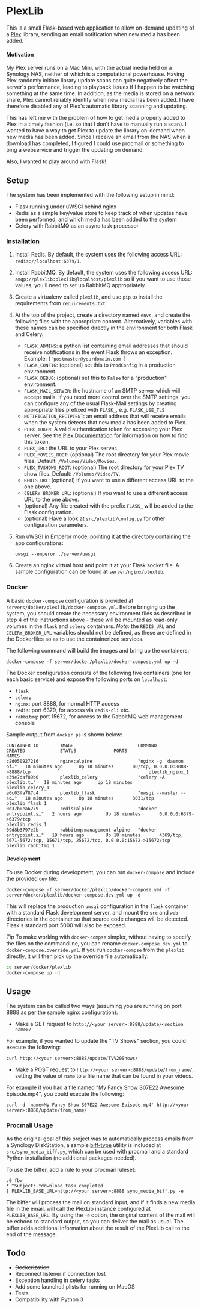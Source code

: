 # PlexLib

This is a small Flask-based web application to allow on-demand updating of a [Plex](https://www.plex.tv) library, sending an email notification when new media has been added.

#### Motivation

My Plex server runs on a Mac Mini, with the actual media held on a Synology NAS, neither of which is a computational powerhouse. Having Plex randomly initiate library update scans can quite negatively affect the server's performance, leading to playback issues if I happen to be watching something at the same time. In addition, as the media is stored on a network share, Plex cannot reliably identify when new media has been added. I have therefore disabled any of Plex's automatic library scanning and updating.

This has left me with the problem of how to get media properly added to Plex in a timely fashion (i.e. so that I don't have to manually run a scan). I wanted to have a way to get Plex to update the library on-demand when new media has been added. Since I receive an email from the NAS when a download has completed, I figured I could use procmail or something to ping a webservice and trigger the updating on demand.

Also, I wanted to play around with Flask!

## Setup

The system has been implemented with the following setup in mind:

* Flask running under uWSGI behind nginx
* Redis as a simple key/value store to keep track of when updates have been performed, and which media has been added to the system
* Celery with RabbitMQ as an async task processor  

### Installation

1. Install Redis. By default, the system uses the following access URL: `redis://localhost:6379/1`.
2. Install RabbitMQ. By default, the system uses the following access URL: `amqp://plexlib:plexlib@localhost/plexlib`
so if you want to use those values, you'll need to set up RabbitMQ appropriately.
3. Create a virtualenv called `plexlib`, and use `pip` to install the requirements from `requirements.txt`
4. At the top of the project, create a directory named `envs`, and create the following files with the appropriate content. Alternatively, variables with these names can be specified directly in the environment for both Flask and Celery.
    * `FLASK_ADMINS`: a python list containing email addresses that should receive notifications in the event Flask throws an exception. Example: `['postmaster@yourdomain.com']`
    * `FLASK_CONFIG`: (optional) set this to `ProdConfig` in a production environment.
    * `FLASK_DEBUG`: (optional) set this to `False` for a "production" environment.
    * `FLASK_MAIL_SERVER`: the hostname of an SMTP server which will accept mails. If you need more control over the SMTP settings, you can configure any of the usual Flask-Mail settings by creating appropriate files prefixed with `FLASK_`, e.g. `FLASK_USE_TLS`
    * `NOTIFICATION_RECIPIENT`: an email address that will receive emails when the system detects that new media has been added to Plex.
    * `PLEX_TOKEN`: A valid authentication token for accessing your Plex server. See the [Plex Documentation](https://support.plex.tv/articles/204059436-finding-an-authentication-token-x-plex-token/) for information on how to find this token.
    * `PLEX_URL`: the URL to your Plex server.
    * `PLEX_MOVIES_ROOT`: (optional) The root directory for your Plex movie files. Default: `/Volumes/Video/Movies`.
    * `PLEX_TVSHOWS_ROOT`: (optional) The root directory for your Plex TV show files. Default: `/Volumes/Video/TV`.
    * `REDIS_URL`: (optional) If you want to use a different access URL to the one above.
    * `CELERY_BROKER_URL`: (optional) If you want to use a different access URL to the one above.
    * (optional) Any file created with the prefix `FLASK_` will be added to the Flask configuration.
    * (optional) Have a look at `src/plexlib/config.py` for other configuration parameters.
5. Run uWSGI in Emperor mode, pointing it at the directory containing the app configurations:
    
    `uwsgi --emperor ./server/uwsgi`

6. Create an nginx virtual host and point it at your Flask socket file. A sample configuration can be found at `server/nginx/plexlib`.

### Docker

A basic `docker-compose` configuration is provided at `servers/docker/plexlib/docker-compose.yml`. Before bringing up the system, you should create the necessary environment files as described in step 4 of the instructions above - these will be mounted as read-only volumes in the `flask` and `celery` containers. *Note:* the `REDIS_URL` and `CELERY_BROKER_URL` variables should not be defined, as these are defined in the Dockerfiles so as to use the containerized services.

The following command will build the images and bring up the containers:

`docker-compose -f server/docker/plexlib/docker-compose.yml up -d`

The Docker configuration consists of the following five containers (one for each basic service) and expose the following ports on `localhost`:

* `flask`
* `celery`
* `nginx`: port 8888, for normal HTTP access
* `redis`: port 6379, for access via `redis-cli` etc.
* `rabbitmq`: port 15672, for access to the RabbitMQ web management console

Sample output from `docker ps` is shown below:
```
CONTAINER ID        IMAGE                        COMMAND                  CREATED             STATUS              PORTS                                                                     NAMES
c2d050927216        nginx:alpine                 "nginx -g 'daemon of…"   18 minutes ago      Up 18 minutes       80/tcp, 0.0.0.0:8888->8888/tcp                                            plexlib_nginx_1
e39e7daf89b0        plexlib_celery               "celery -A plexlib.t…"   18 minutes ago      Up 18 minutes                                                                                 plexlib_celery_1
e6c03fa787c4        plexlib_flask                "uwsgi --master --so…"   18 minutes ago      Up 18 minutes       3031/tcp                                                                  plexlib_flask_1
0d37b0ea6279        redis:alpine                 "docker-entrypoint.s…"   2 hours ago         Up 18 minutes       0.0.0.0:6379->6379/tcp                                                    plexlib_redis_1
09d8b3797e2b        rabbitmq:management-alpine   "docker-entrypoint.s…"   19 hours ago        Up 18 minutes       4369/tcp, 5671-5672/tcp, 15671/tcp, 25672/tcp, 0.0.0.0:15672->15672/tcp   plexlib_rabbitmq_1
```

#### Development

To use Docker during development, you can run `docker-compose` and include the provided `dev` file:

`docker-compose -f server/docker/plexlib/docker-compose.yml -f server/docker/plexlib/docker-compose.dev.yml up -d`

This will replace the production `uwsgi` configuration in the `flask` container with a standard Flask development server, and mount the `src` and `web` directories in the container so that source code changes will be detected. Flask's standard port 5000 will also be exposed.

*Tip*
To make working with `docker-compse` simpler, without having to specify the files on the commandline, you can rename `docker-compose.dev.yml` to `docker-compose.override.yml`. If you run `docker-compse` from the `plexlib` directly, it will then pick up the override file automatically:

```bash
cd server/docker/plexlib
docker-compose up -d
``` 

## Usage

The system can be called two ways (assuming you are running on port 8888 as per the sample nginx configuration):

* Make a GET request to `http://<your server>:8888/update/<section name>/`

For example, if you wanted to update the "TV Shows" section, you could execute the following:

`curl http://<your server>:8888/update/TV%20Shows/`

* Make a POST request to `http://<your server>:8888/update/from_name/`, setting the value of `name` to a file name that can be found in your videos.

For example if you had a file named "My Fancy Show S07E22 Awesome Episode.mp4", you could execute the following:

`curl -d 'name=My Fancy Show S07E22 Awesome Episode.mp4' http://<your server>:8888/update/from_name/`

### Procmail Usage

As the original goal of this project was to automatically process emails from a Synology DiskStation, a sample [biff-type](https://en.wikipedia.org/wiki/Biff) utility is included at `src/syno_media_biff.py`, which can be used with procmail and a standard Python installation (no additional packages needed).

To use the biffer, add a rule to your procmail ruleset:

    :0 fbw
    * ^Subject:.*download task completed
    | PLEXLIB_BASE_URL=http://<your server>:8888 syno_media_biff.py -e

The biffer will process the mail on standard input, and if it finds a new media file in the email, will call the PlexLib instance configured at `PLEXLIB_BASE_URL`. By using the `-e` option, the original content of the mail will be echoed to standard output, so you can deliver the mail as usual. The biffer adds additional information about the result of the PlexLib call to the end of the message.

## Todo

* <s>Dockerization</s>
* Reconnect listener if connection lost
* Exception handling in celery tasks
* Add some launchctl plists for running on MacOS
* Tests
* Compatibility with Python 3
